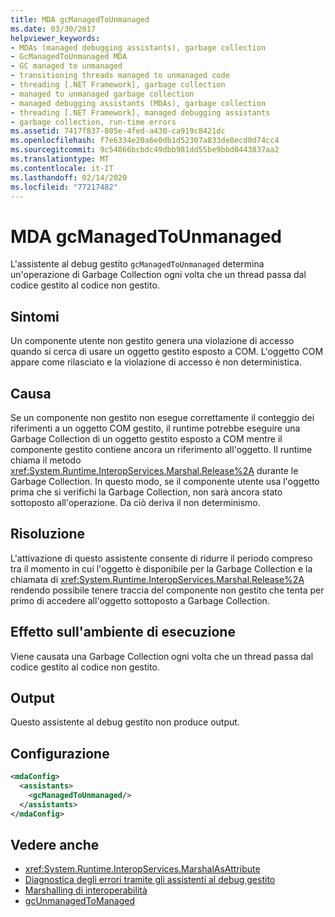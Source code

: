 ```yaml
---
title: MDA gcManagedToUnmanaged
ms.date: 03/30/2017
helpviewer_keywords:
- MDAs (managed debugging assistants), garbage collection
- GcManagedToUnmanaged MDA
- GC managed to unmanaged
- transitioning threads managed to unmanaged code
- threading [.NET Framework], garbage collection
- managed to unmanaged garbage collection
- managed debugging assistants (MDAs), garbage collection
- threading [.NET Framework], managed debugging assistants
- garbage collection, run-time errors
ms.assetid: 7417f837-805e-4fed-a430-ca919c8421dc
ms.openlocfilehash: f7e6334e20a6e0db1d52307a833de0ecd0d74cc4
ms.sourcegitcommit: 9c54866bcbdc49dbb981dd55be9bbd0443837aa2
ms.translationtype: MT
ms.contentlocale: it-IT
ms.lasthandoff: 02/14/2020
ms.locfileid: "77217482"
---
```

# <a name="gcmanagedtounmanaged-mda"></a>MDA gcManagedToUnmanaged
L'assistente al debug gestito `gcManagedToUnmanaged` determina un'operazione di Garbage Collection ogni volta che un thread passa dal codice gestito al codice non gestito.  
  
## <a name="symptoms"></a>Sintomi  
 Un componente utente non gestito genera una violazione di accesso quando si cerca di usare un oggetto gestito esposto a COM. L'oggetto COM appare come rilasciato e la violazione di accesso è non deterministica.  
  
## <a name="cause"></a>Causa  
 Se un componente non gestito non esegue correttamente il conteggio dei riferimenti a un oggetto COM gestito, il runtime potrebbe eseguire una Garbage Collection di un oggetto gestito esposto a COM mentre il componente gestito contiene ancora un riferimento all'oggetto. Il runtime chiama il metodo <xref:System.Runtime.InteropServices.Marshal.Release%2A> durante le Garbage Collection. In questo modo, se il componente utente usa l'oggetto prima che si verifichi la Garbage Collection, non sarà ancora stato sottoposto all'operazione. Da ciò deriva il non determinismo.  
  
## <a name="resolution"></a>Risoluzione  
 L'attivazione di questo assistente consente di ridurre il periodo compreso tra il momento in cui l'oggetto è disponibile per la Garbage Collection e la chiamata di <xref:System.Runtime.InteropServices.Marshal.Release%2A> rendendo possibile tenere traccia del componente non gestito che tenta per primo di accedere all'oggetto sottoposto a Garbage Collection.  
  
## <a name="effect-on-the-runtime"></a>Effetto sull'ambiente di esecuzione  
 Viene causata una Garbage Collection ogni volta che un thread passa dal codice gestito al codice non gestito.  
  
## <a name="output"></a>Output  
 Questo assistente al debug gestito non produce output.  
  
## <a name="configuration"></a>Configurazione  
  
```xml  
<mdaConfig>  
  <assistants>  
    <gcManagedToUnmanaged/>  
  </assistants>  
</mdaConfig>  
```  
  
## <a name="see-also"></a>Vedere anche

- <xref:System.Runtime.InteropServices.MarshalAsAttribute>
- [Diagnostica degli errori tramite gli assistenti al debug gestito](diagnosing-errors-with-managed-debugging-assistants.md)
- [Marshalling di interoperabilità](../interop/interop-marshaling.md)
- [gcUnmanagedToManaged](gcunmanagedtomanaged-mda.md)
